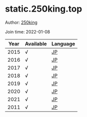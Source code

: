 # static.250king.top

Author: [250king](https://github.com/250king)

Join time: 2022-01-08

| Year | Available | Language                                  |
|------|-----------|-------------------------------------------|
| 2015 | √         | [JP](https://static.250king.top/af/2015/) |
| 2016 | √         | [JP](https://static.250king.top/af/2016/) |
| 2017 | √         | [JP](https://static.250king.top/af/2017/) |
| 2018 | √         | [JP](https://static.250king.top/af/2018/) |
| 2019 | √         | [JP](https://static.250king.top/af/2019/) |
| 2020 | √         | [JP](https://static.250king.top/af/2020/) |
| 2021 | √         | [JP](https://static.250king.top/af/2021/) |
| 2011 | √         | [JP](https://static.250king.top/af/2022/) |
